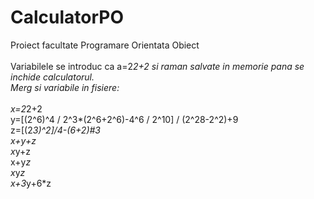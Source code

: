 # CalculatorPO
Proiect facultate Programare Orientata Obiect<br />
<br />
Variabilele se introduc ca a=2*2+2 si raman salvate in memorie pana se inchide calculatorul.<br />
Merg si variabile in fisiere:<br />
<br />
x=2*2+2<br />
y=[(2^6)^4 / 2^3*(2^6+2^6)-4^6 / 2^10] / (2^28-2^2)+9<br />
z=[(2*3)^2]/4-(6+2)#3<br />
x+y+z<br />
x*y+z<br />
x+y*z<br />
x*y*z<br />
x+3*y+6*z<br />
